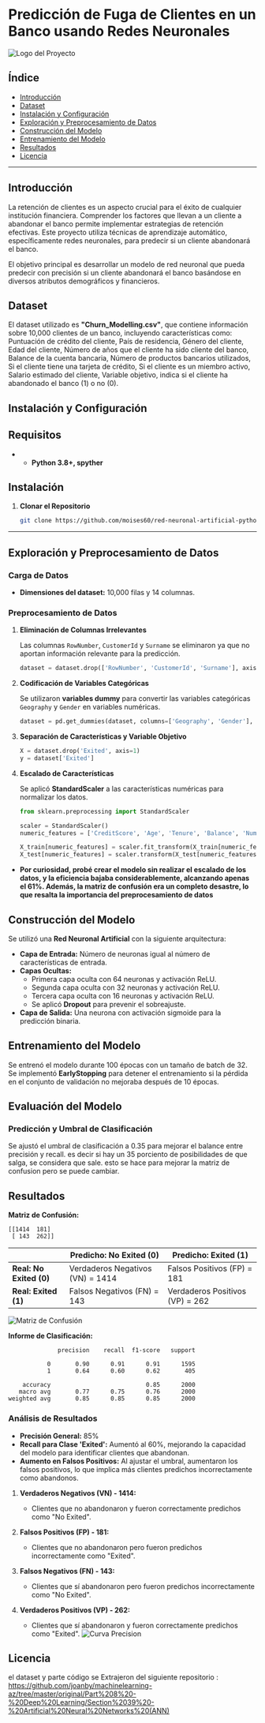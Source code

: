 # Predicción de Fuga de Clientes en un Banco usando Redes Neuronales
![Logo del Proyecto](assets/banco.png)
## Índice

- [Introducción](#introducción)
- [Dataset](#dataset)
- [Instalación y Configuración](#instalación-y-configuración)
- [Exploración y Preprocesamiento de Datos](#exploración-y-preprocesamiento-de-datos)
- [Construcción del Modelo](#construcción-del-modelo)
- [Entrenamiento del Modelo](#entrenamiento-del-modelo)
- [Resultados](#resultados)
- [Licencia](#licencia)

---

## Introducción

La retención de clientes es un aspecto crucial para el éxito de cualquier institución financiera. Comprender los factores que llevan a un cliente a abandonar el banco permite implementar estrategias de retención efectivas. Este proyecto utiliza técnicas de aprendizaje automático, específicamente redes neuronales, para predecir si un cliente abandonará el banco.

El objetivo principal es desarrollar un modelo de red neuronal que pueda predecir con precisión si un cliente abandonará el banco basándose en diversos atributos demográficos y financieros.

## Dataset

El dataset utilizado es **"Churn_Modelling.csv"**, que contiene información sobre 10,000 clientes de un banco, incluyendo características como:
Puntuación de crédito del cliente, País de residencia, Género del cliente, Edad del cliente, Número de años que el cliente ha sido cliente del banco, Balance de la cuenta bancaria, Número de productos bancarios utilizados, Si el cliente tiene una tarjeta de crédito, Si el cliente es un miembro activo, Salario estimado del cliente, Variable objetivo, indica si el cliente ha abandonado el banco (1) o no (0).

## Instalación y Configuración

## Requisitos

- - **Python 3.8+, spyther**


## Instalación

1. **Clonar el Repositorio**
   ```bash
   git clone https://github.com/moises60/red-neuronal-artificial-python.git
   ```
---

## Exploración y Preprocesamiento de Datos

### Carga de Datos
- **Dimensiones del dataset:** 10,000 filas y 14 columnas.

### Preprocesamiento de Datos

1. **Eliminación de Columnas Irrelevantes**

   Las columnas `RowNumber`, `CustomerId` y `Surname` se eliminaron ya que no aportan información relevante para la predicción.

   ```python
   dataset = dataset.drop(['RowNumber', 'CustomerId', 'Surname'], axis=1)
   ```

2. **Codificación de Variables Categóricas**

   Se utilizaron **variables dummy** para convertir las variables categóricas `Geography` y `Gender` en variables numéricas.

   ```python
   dataset = pd.get_dummies(dataset, columns=['Geography', 'Gender'], drop_first=True)
   ```

3. **Separación de Características y Variable Objetivo**

   ```python
   X = dataset.drop('Exited', axis=1)
   y = dataset['Exited']
   ```

4. **Escalado de Características**

   Se aplicó **StandardScaler** a las características numéricas para normalizar los datos.

   ```python
   from sklearn.preprocessing import StandardScaler

   scaler = StandardScaler()
   numeric_features = ['CreditScore', 'Age', 'Tenure', 'Balance', 'NumOfProducts', 'EstimatedSalary']

   X_train[numeric_features] = scaler.fit_transform(X_train[numeric_features])
   X_test[numeric_features] = scaler.transform(X_test[numeric_features])
   ```
- **Por curiosidad, probé crear el modelo sin realizar el escalado de los datos, y la eficiencia bajaba considerablemente, alcanzando apenas el 61%. Además, la matriz de confusión era un completo desastre, lo que resalta la importancia del preprocesamiento de datos**
## Construcción del Modelo

Se utilizó una **Red Neuronal Artificial** con la siguiente arquitectura:

- **Capa de Entrada:** Número de neuronas igual al número de características de entrada.
- **Capas Ocultas:**
  - Primera capa oculta con 64 neuronas y activación ReLU.
  - Segunda capa oculta con 32 neuronas y activación ReLU.
  - Tercera capa oculta con 16 neuronas y activación ReLU.
  - Se aplicó **Dropout** para prevenir el sobreajuste.
- **Capa de Salida:** Una neurona con activación sigmoide para la predicción binaria.


## Entrenamiento del Modelo

Se entrenó el modelo durante 100 épocas con un tamaño de batch de 32. Se implementó **EarlyStopping** para detener el entrenamiento si la pérdida en el conjunto de validación no mejoraba después de 10 épocas.

## Evaluación del Modelo

### Predicción y Umbral de Clasificación

Se ajustó el umbral de clasificación a 0.35 para mejorar el balance entre precisión y recall. es decir si hay un 35 porciento de posibilidades de que salga, se considera que sale. esto se hace para mejorar la matriz de confusion pero se puede cambiar. 

## Resultados

**Matriz de Confusión:**

```
[[1414  181]
 [ 143  262]]
```
|                    | **Predicho: No Exited (0)** | **Predicho: Exited (1)** |
|--------------------|-----------------------------|--------------------------|
| **Real: No Exited (0)** | Verdaderos Negativos (VN) = 1414       | Falsos Positivos (FP) = 181          |
| **Real: Exited (1)**    | Falsos Negativos (FN) = 143        | Verdaderos Positivos (VP) = 262      |

![Matriz de Confusión](assets/matriz_confusion.png)

**Informe de Clasificación:**

```
              precision    recall  f1-score   support

           0       0.90      0.91      0.91      1595
           1       0.64      0.60      0.62       405

    accuracy                           0.85      2000
   macro avg       0.77      0.75      0.76      2000
weighted avg       0.85      0.85      0.85      2000
```

### Análisis de Resultados

- **Precisión General:** 85%
- **Recall para Clase 'Exited':** Aumentó al 60%, mejorando la capacidad del modelo para identificar clientes que abandonan.
- **Aumento en Falsos Positivos:** Al ajustar el umbral, aumentaron los falsos positivos, lo que implica más clientes predichos incorrectamente como abandonos.

1. **Verdaderos Negativos (VN) - 1414:**
   - Clientes que no abandonaron y fueron correctamente predichos como "No Exited".
   
2. **Falsos Positivos (FP) - 181:**
   - Clientes que no abandonaron pero fueron predichos incorrectamente como "Exited".
   
3. **Falsos Negativos (FN) - 143:**
   - Clientes que sí abandonaron pero fueron predichos incorrectamente como "No Exited".
   
4. **Verdaderos Positivos (VP) - 262:**
   - Clientes que sí abandonaron y fueron correctamente predichos como "Exited".
![Curva Precision](assets/curva_precision.png)

## Licencia
el dataset y parte código se Extrajeron del siguiente repositorio : https://github.com/joanby/machinelearning-az/tree/master/original/Part%208%20-%20Deep%20Learning/Section%2039%20-%20Artificial%20Neural%20Networks%20(ANN) 


